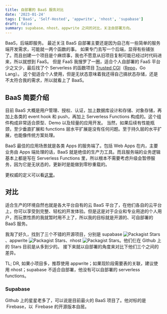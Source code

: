 ```yaml
---
title: 自部署的 BaaS 服务对比
date: '2023-01-24'
tags: ['BaaS', 'Self-Hosted', 'appwrite', 'nhost', 'supabase']
draft: false
summary: supabase、nhost、appwrite 之间的对比，关注自部署方向。
---
```


BaaS，后端即服务。
最近关注 BaaS 自部署主要还是因为自己有一些简单的服务端开发需求，可能就一两个函数的事。
如果专门去写一个后端，显得有些铺张了。而且创建一个项目是个麻烦事，我也不愿意从旧项目复制可能已经过时代码进来，所以就想到 FaaS。
但是 FaaS 我搜罗了一圈，适合个人自部署的 FaaS 平台少之又少，最后找了个 Serverless 的函数项目 [Trusted CGI](https://trusted-cgi.reddec.net/)（[Repo](https://github.com/reddec/trusted-cgi)，Go Lang）。
这个挺适合个人使用，但是无状态意味着我还得自己搞状态存储，还是不太符合我的需求，所以就看上了 BaaS。

## BaaS 简要介绍

目前 BaaS 大概是用户管理、授权、认证，加上数据库设计和存储、对象存储，再加上各类的 event hook 和 push，再加上 Serverless Functions 构成的。这个组件构成非常适合原型、Demo 以及轻量的应用开发。
当然，如果后续有性能瓶颈，至少垂直扩展和 functions 层水平扩展是没有任何问题。至于持久层的水平扩展，也能像传统方案处理。

BaaS 最佳的应用场景就是各类 Apps 的服务端了。包括 Web Apps 在内，主要业务由 Apps 端处理的话，BaaS 就是绝佳的生产力工具。而且服务端的业务逻辑基本上都是写在 Serverless Functions 里，所以根本不需要考虑升级会暂停服务，因为它是无状态的，更新时是能做到零秒重载的。

更权威的定义可以看[这里](https://www.cloudflare.com/zh-cn/learning/serverless/glossary/backend-as-a-service-baas/)。

## 对比

适合生产的环境自然也就是各大平台自有的云 BaaS 平台了，在他们各自的云平台上，你可以享受到完整、轻松的开发体验。但是这是对于企业和专业用途的个人用户，而玩票性质的我就暂时用不上了，所以我的目标就是开源的、可自部署的 BaaS 服务。

我淘了好久，找到了三个不错的开源项目，分别是 supabase <img alt="Packagist Stars" class="inline" src="https://img.shields.io/packagist/stars/appwrite/appwrite?style=social"/>、appwrite <img alt="Packagist Stars" class="inline" src="https://img.shields.io/packagist/stars/nhost/nhost?style=social"/>、nhost <img alt="Packagist Stars" class="inline" src="https://img.shields.io/packagist/stars/appwrite/appwrite?style=social"/>。他们仨在 Github 上的 Stars 目前是从多到少的。
接下来就以自部署的角度来对比下他们三个之间的差异。

TL; DR, 如果小项目多，推荐使用 appwrite；如果现阶段需要表的关联，建议使用 nhost；supabase 不适合自部署，他没有可以自部署的 serverless functions。

### Supabase

Github 上的星星老多了，可以说是目前最火的 BaaS 项目了。他对标的是  Firebase，以  Firebase 的开源版本自居。
